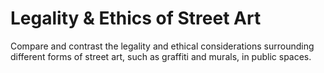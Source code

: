 # Legality & Ethics of Street Art

Compare and contrast the legality and ethical considerations surrounding different forms of street art, such as graffiti and murals, in public spaces.